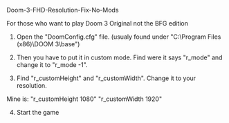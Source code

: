 Doom-3-FHD-Resolution-Fix-No-Mods

For those who want to play Doom 3 Original not the BFG edition

1. Open the "DoomConfig.cfg" file. (usualy found under "C:\Program Files (x86)\DOOM 3\base")

2. Then you have to put it in custom mode.
Find were it says "r_mode" and change it to "r_mode -1".

3. Find "r_customHeight" and "r_customWidth".
Change it to your resolution.

Mine is:
"r_customHeight 1080"
"r_customWidth 1920"

4. Start the game
